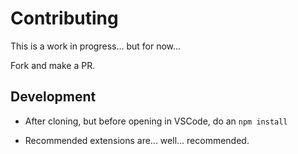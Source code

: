 # Contributing

This is a work in progress... but for now...

Fork and make a PR.

## Development

- After cloning, but before opening in VSCode, do an `npm install`

- Recommended extensions are... well... recommended.
